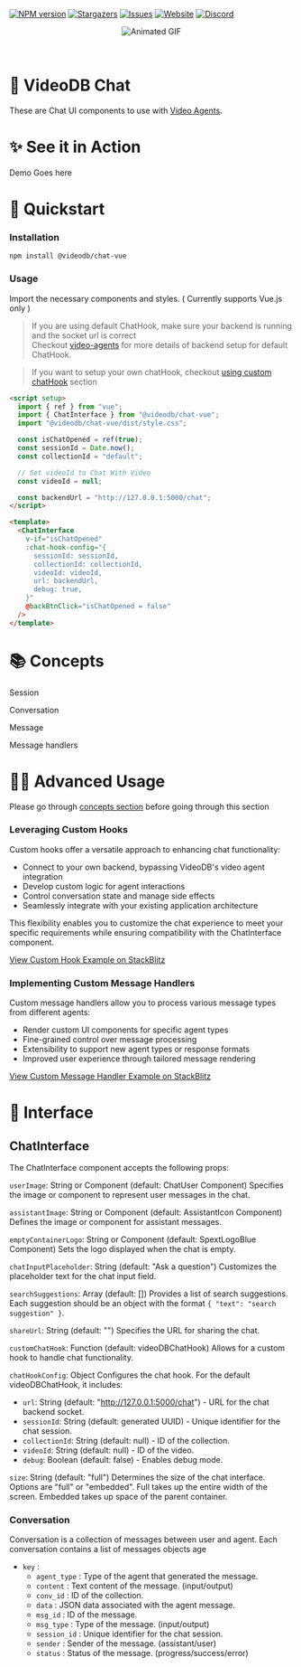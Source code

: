 [![NPM version][npm-shield]][npm-url]
[![Stargazers][stars-shield]][stars-url]
[![Issues][issues-shield]][issues-url]
[![Website][website-shield]][website-url]
[![Discord][discord-shield]][discord-url]

<p align="center">
  <img src="https://media.tenor.com/dt1etVruHGAAAAAi/rylsee-tooshytorap.gif" alt="Animated GIF">
</p>
<br />
<!-- <p align="center">
  <a href="https://videodb.io/">
    <img src="https://codaio.imgix.net/docs/_s5lUnUCIU/blobs/bl-RgjcFrrJjj/d3cbc44f8584ecd42f2a97d981a144dce6a66d83ddd5864f723b7808c7d1dfbc25034f2f25e1b2188e78f78f37bcb79d3c34ca937cbb08ca8b3da1526c29da9a897ab38eb39d084fd715028b7cc60eb595c68ecfa6fa0bb125ec2b09da65664a4f172c2f" alt="Logo" width="300" height="">
  </a>

  <h3 align="center">VideoDB Chat</h3>

  <p align="center">
    Chat UI Components for <a href="https://github.com/video-db/video-agents">  Video Agents</a>
    <br />
    <a href=""><strong>View Demo »</strong></a>
    <br />
    <br />
    <a href="https://github.com/video-db/videodb-chat/issues">Report Bug</a>
    ·
    <a href="https://github.com/video-db/videodb-chat/issues">Request Feature</a>
  </p>
</p> -->

# 💬 VideoDB Chat

These are Chat UI components to use with [Video Agents](https://github.com/video-db/video-agents).

# ✨ See it in Action

Demo Goes here

# 🚀 Quickstart

### Installation

```
npm install @videodb/chat-vue
```

### Usage

Import the necessary components and styles. ( Currently supports Vue.js only )

> If you are using default ChatHook, make sure your backend is running and the socket url is correct  
> Checkout [video-agents](https://github.com/video-db/video-agents) for more details of backend setup for default ChatHook.

> If you want to setup your own chatHook, checkout [using custom chatHook](#using-custom-chatHook) section

```html
<script setup>
  import { ref } from "vue";
  import { ChatInterface } from "@videodb/chat-vue";
  import "@videodb/chat-vue/dist/style.css";

  const isChatOpened = ref(true);
  const sessionId = Date.now();
  const collectionId = "default";

  // Set videoId to Chat With Video
  const videoId = null;

  const backendUrl = "http://127.0.0.1:5000/chat";
</script>

<template>
  <ChatInterface
    v-if="isChatOpened"
    :chat-hook-config="{
      sessionId: sessionId,
      collectionId: collectionId,
      videoId: videoId,
      url: backendUrl,
      debug: true,
    }"
    @backBtnClick="isChatOpened = false"
  />
</template>
```

# 📚 Concepts

Session

Conversation

Message

Message handlers

# 🧑‍💻 Advanced Usage

Please go through [concepts section](#-concepts) before going through this section

### Leveraging Custom Hooks

Custom hooks offer a versatile approach to enhancing chat functionality:

- Connect to your own backend, bypassing VideoDB's video agent integration
- Develop custom logic for agent interactions
- Control conversation state and manage side effects
- Seamlessly integrate with your existing application architecture

This flexibility enables you to customize the chat experience to meet your specific requirements while ensuring compatibility with the ChatInterface component.

[View Custom Hook Example on StackBlitz](link-to-stackblitz-example)

### Implementing Custom Message Handlers

Custom message handlers allow you to process various message types from different agents:

- Render custom UI components for specific agent types
- Fine-grained control over message processing
- Extensibility to support new agent types or response formats
- Improved user experience through tailored message rendering

[View Custom Message Handler Example on StackBlitz](link-to-stackblitz-example)

# 📡 Interface

## ChatInterface

The ChatInterface component accepts the following props:

`userImage`: String or Component (default: ChatUser Component)
Specifies the image or component to represent user messages in the chat.

`assistantImage`: String or Component (default: AssistantIcon Component)
Defines the image or component for assistant messages.

`emptyContainerLogo`: String or Component (default: SpextLogoBlue Component)
Sets the logo displayed when the chat is empty.

`chatInputPlaceholder`: String (default: "Ask a question")
Customizes the placeholder text for the chat input field.

`searchSuggestions`: Array (default: [])
Provides a list of search suggestions. Each suggestion should be an object with the format `{ "text": "search suggestion" }`.

`shareUrl`: String (default: "")
Specifies the URL for sharing the chat.

`customChatHook`: Function (default: videoDBChatHook)
Allows for a custom hook to handle chat functionality.

`chatHookConfig`: Object
Configures the chat hook. For the default videoDBChatHook, it includes:

- `url`: String (default: "http://127.0.0.1:5000/chat") - URL for the chat backend socket.
- `sessionId`: String (default: generated UUID) - Unique identifier for the chat session.
- `collectionId`: String (default: null) - ID of the collection.
- `videoId`: String (default: null) - ID of the video.
- `debug`: Boolean (default: false) - Enables debug mode.

`size`: String (default: "full")
Determines the size of the chat interface. Options are "full" or "embedded".
Full takes up the entire width of the screen.
Embedded takes up space of the parent container.

### Conversation

Conversation is a collection of messages between user and agent. Each conversation contains a list of messages objects age

- `key` :
  - `agent_type` : Type of the agent that generated the message.
  - `content` : Text content of the message. (input/output)
  - `conv_id` : ID of the collection.
  - `data` : JSON data associated with the agent message.
  - `msg_id` : ID of the message.
  - `msg_type` : Type of the message. (input/output)
  - `session_id` : Unique identifier for the chat session.
  - `sender` : Sender of the message. (assistant/user)
  - `status` : Status of the message. (progress/success/error)

[npm-shield]: https://img.shields.io/npm/v/@videodb/chat-vue?style=for-the-badge
[npm-url]: https://www.npmjs.com/package/@videodb/chat-vue
[discord-shield]: https://img.shields.io/badge/dynamic/json?style=for-the-badge&url=https://discord.com/api/invites/py9P639jGz?with_counts=true&query=$.approximate_member_count&logo=discord&logoColor=blue&color=green&label=discord
[discord-url]: https://discord.com/invite/py9P639jGz
[stars-shield]: https://img.shields.io/github/stars/video-db/videodb-chat.svg?style=for-the-badge
[stars-url]: https://github.com/video-db/videodb-chat/stargazers
[issues-shield]: https://img.shields.io/github/issues/video-db/videodb-chat.svg?style=for-the-badge
[issues-url]: https://github.com/video-db/videodb-chat/issues
[website-shield]: https://img.shields.io/website?url=https%3A%2F%2Fvideodb.io%2F&style=for-the-badge&label=videodb.io
[website-url]: https://videodb.io/
